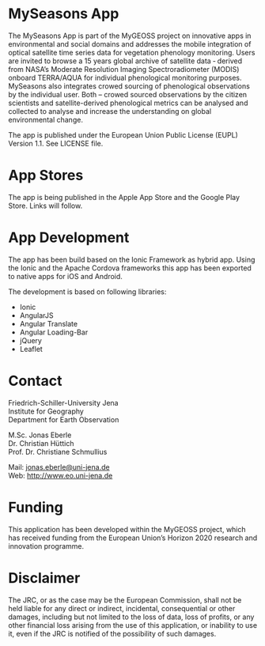 # MySeasons App
The MySeasons App is part of the MyGEOSS project on innovative apps in environmental and social domains and addresses the mobile integration of optical satellite time series data for vegetation phenology monitoring. Users are invited to browse a 15 years global archive of satellite data ‐ derived from NASA’s Moderate Resolution Imaging Spectroradiometer (MODIS) onboard TERRA/AQUA for individual phenological monitoring purposes. MySeasons also integrates crowed sourcing of phenological observations by the individual user. Both – crowed sourced observations by the citizen scientists and satellite-derived phenological metrics can be analysed and collected to analyse and increase the understanding on global environmental change.

The app is published under the European Union Public License (EUPL) Version 1.1. See LICENSE file.

# App Stores
The app is being published in the Apple App Store and the Google Play Store. Links will follow. 

# App Development
The app has been build based on the Ionic Framework as hybrid app. Using the Ionic and the Apache Cordova frameworks this app has been exported to native apps for iOS and Android. 

The development is based on following libraries:
* Ionic
* AngularJS
* Angular Translate
* Angular Loading-Bar
* jQuery
* Leaflet

# Contact
Friedrich-Schiller-University Jena  
Institute for Geography  
Department for Earth Observation

M.Sc. Jonas Eberle  
Dr. Christian Hüttich  
Prof. Dr. Christiane Schmullius

Mail: jonas.eberle@uni-jena.de  
Web: http://www.eo.uni-jena.de

# Funding
This application has been developed within the MyGEOSS project, which has received funding from the European Union’s Horizon 2020 research and innovation programme.

# Disclaimer
The JRC, or as the case may be the European Commission, shall not be held liable for any direct or indirect, incidental, consequential or other damages, including but not limited to the loss of data, loss of profits, or any other financial loss arising from the use of this application, or inability to use it, even if the JRC is notified of the possibility of such damages.
